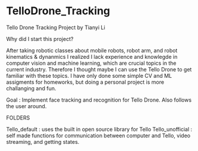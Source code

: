 # TelloDrone_Tracking
Tello Drone Tracking Project by Tianyi Li

Why did I start this project?

After taking robotic classes about mobile robots, robot arm, and robot kinematics & dynanmics 
I realized I lack experience and knowlegde in computer vision and machine learning, which are crucial topics in the current industry. Therefore I thought maybe I can use the Tello Drone to get familiar with these topics. I have only done some simple CV and ML assigments for homeworks, but doing a personal project is more challanging and fun.

Goal : Implement face tracking and recognition for Tello Drone. Also follows the user around.

FOLDERS

Tello_default : uses the built in open source library for Tello 
Tello_unofficial : self made functions for communication between computer and Tello, video streaming, and getting states.
